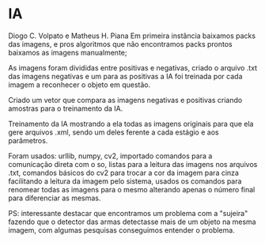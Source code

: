 # IA
Diogo C. Volpato e Matheus H. Piana
Em primeira instância baixamos packs das imagens, e pros 
algoritmos que não encontramos packs prontos baixamos as 
imagens manualmente;

As imagens foram divididas entre positivas e negativas, 
criado o arquivo .txt das imagens negativas e um para as 
positivas a IA foi treinada por cada imagem a reconhecer o 
objeto em questão.

Criado um vetor que compara as imagens negativas e positivas 
criando amostras para o treinamento da IA.

Treinamento da IA mostrando a ela todas as imagens originais 
para que ela gere arquivos .xml, sendo um deles ferente a 
cada estágio e aos parâmetros.

Foram usados: urllib, numpy, cv2, importado comandos para a 
comunicação direta com o so, listas para a leitura das 
imagens nos arquivos .txt, comandos básicos do cv2 para trocar a cor da imagem para cinza 
facilitando a leitura da imagem pelo sistema, usados os comandos para renomear todas as imagens para o mesmo 
alterando apenas o número final para diferenciar as mesmas. 

PS: interessante destacar que encontramos um problema com a 
"sujeira" fazendo que o detector das armas detectasse mais de 
um objeto na mesma imagem, com algumas pesquisas conseguimos 
entender o problema.
